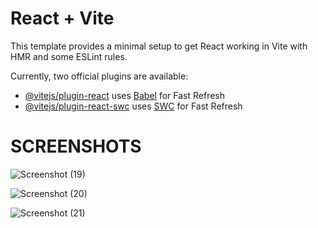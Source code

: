 # React + Vite

This template provides a minimal setup to get React working in Vite with HMR and some ESLint rules.

Currently, two official plugins are available:

- [@vitejs/plugin-react](https://github.com/vitejs/vite-plugin-react/blob/main/packages/plugin-react/README.md) uses [Babel](https://babeljs.io/) for Fast Refresh
- [@vitejs/plugin-react-swc](https://github.com/vitejs/vite-plugin-react-swc) uses [SWC](https://swc.rs/) for Fast Refresh

# SCREENSHOTS
![Screenshot (19)](https://github.com/user-attachments/assets/5725da02-2cc4-4fcc-885c-023f0efec622)

![Screenshot (20)](https://github.com/user-attachments/assets/54704f34-d49b-48d1-8ce5-86197486f5d6)

![Screenshot (21)](https://github.com/user-attachments/assets/f0ae9377-2e2c-4c9d-9f35-38a5bab7bd22)
